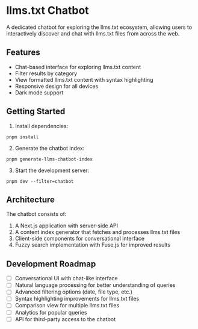 # llms.txt Chatbot

A dedicated chatbot for exploring the llms.txt ecosystem, allowing users to interactively discover and chat with llms.txt files from across the web.

## Features

- Chat-based interface for exploring llms.txt content
- Filter results by category
- View formatted llms.txt content with syntax highlighting
- Responsive design for all devices
- Dark mode support

## Getting Started

1. Install dependencies:
```
pnpm install
```

2. Generate the chatbot index:
```
pnpm generate-llms-chatbot-index
```

3. Start the development server:
```
pnpm dev --filter=chatbot
```

## Architecture

The chatbot consists of:

1. A Next.js application with server-side API
2. A content index generator that fetches and processes llms.txt files
3. Client-side components for conversational interface
4. Fuzzy search implementation with Fuse.js for improved results

## Development Roadmap

- [ ] Conversational UI with chat-like interface
- [ ] Natural language processing for better understanding of queries
- [ ] Advanced filtering options (date, file type, etc.)
- [ ] Syntax highlighting improvements for llms.txt files
- [ ] Comparison view for multiple llms.txt files
- [ ] Analytics for popular queries
- [ ] API for third-party access to the chatbot